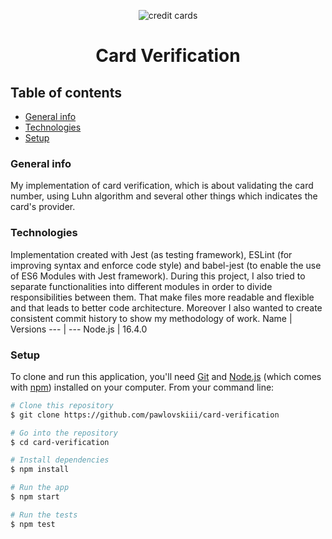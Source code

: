 <p align="center">
<img src="https://thehustle.co/wp-content/uploads/2019/11/Spunky-Brief_2019-11-20T060248.746Z-1.jpg" alt="credit cards">
</p>
<h1 align="center">
    Card Verification
</h1
<p> </p>
    
## Table of contents
* [General info](#general-info)
* [Technologies](#technologies)
* [Setup](#setup)

### General info 
My implementation of card verification, which is about validating the card number, using Luhn algorithm and several other things which indicates the card's provider.

### Technologies
Implementation created with Jest (as testing framework), ESLint (for improving syntax and enforce code style) and babel-jest (to enable the use of ES6 Modules with Jest framework). During this project, I also tried to separate functionalities into different modules in order to divide responsibilities between them. That make files more readable and flexible and that leads to better code architecture. Moreover I also wanted to create consistent commit history to show my methodology of work.
Name  | Versions
--- | --- 
Node.js  | 16.4.0
### Setup
To clone and run this application, you'll need [Git](https://git-scm.com) and [Node.js](https://nodejs.org/en/download/) (which comes with [npm](http://npmjs.com)) installed on your computer. From your command line:

```bash
# Clone this repository
$ git clone https://github.com/pawlovskiii/card-verification

# Go into the repository
$ cd card-verification

# Install dependencies
$ npm install 

# Run the app
$ npm start

# Run the tests
$ npm test
```
